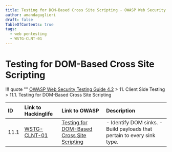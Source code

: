 ```yaml
---
title: Testing for DOM-Based Cross Site Scripting - OWASP Web Security Testing Guide 
author: amandaguglieri
draft: false
TableOfContents: true
tags:
  - web pentesting
  - WSTG-CLNT-01
---
```




# Testing for DOM-Based Cross Site Scripting

!!! quote ""
	[OWASP Web Security Testing Guide 4.2](index.md) > 11. Client Side Testing > 11.1. Testing for DOM-Based Cross Site Scripting

|ID|Link to Hackinglife|Link to OWASP|Description|
|:---|:---|:---|:---|
|11.1|[WSTG-CLNT-01](WSTG-CLNT-01.md)|[Testing for DOM-Based Cross Site Scripting](https://owasp.org/www-project-web-security-testing-guide/latest/4-Web_Application_Security_Testing/11-Client-side_Testing/01-Testing_for_DOM-based_Cross_Site_Scripting)|- Identify DOM sinks.  - Build payloads that pertain to every sink type. |


